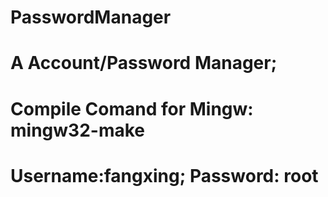 # PasswordManager
# A Account/Password Manager;
# Compile Comand for Mingw: mingw32-make
# Username:fangxing; Password: root
